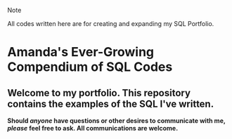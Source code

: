 > [!NOTE]
> All codes written here are for creating and expanding my SQL Portfolio.

# Amanda's Ever-Growing Compendium of SQL Codes

## Welcome to my portfolio. This repository contains the examples of the SQL I've written.

**Should _anyone_ have questions or other desires to communicate with me, _please_ feel free to ask. All communications are welcome.** 
